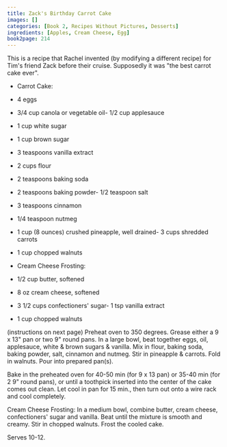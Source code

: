 ```yaml
---
title: Zack's Birthday Carrot Cake
images: []
categories: [Book 2, Recipes Without Pictures, Desserts]
ingredients: [Apples, Cream Cheese, Egg]
book2page: 214
---
```


This is a recipe that Rachel invented (by modifying a different recipe) for Tim's friend Zack before their cruise. Supposedly it was "the best carrot cake ever". 

- Carrot Cake:
- 4 eggs
- 3/4 cup canola or vegetable oil- 1/2 cup applesauce
- 1 cup white sugar
- 1 cup brown sugar
- 3 teaspoons vanilla extract
- 2 cups flour
- 2 teaspoons baking soda
- 2 teaspoons baking powder- 1/2 teaspoon salt
- 3 teaspoons cinnamon
- 1/4 teaspoon nutmeg
- 1 cup (8 ounces) crushed pineapple, well drained- 3 cups shredded carrots
- 1 cup chopped walnuts

- Cream Cheese Frosting:
- 1/2 cup butter, softened
- 8 oz cream cheese, softened
- 3 1/2 cups confectioners' sugar- 1 tsp vanilla extract
- 1 cup chopped walnuts

(instructions on next page)
Preheat oven to 350 degrees. Grease either a 9 x 13" pan or two 9" round pans. In a large bowl, beat together eggs, oil, applesauce, white & brown sugars & vanilla. Mix in flour, baking soda, baking powder, salt, cinnamon and nutmeg. Stir in pineapple & carrots. Fold in walnuts. Pour into prepared pan(s). 

Bake in the preheated oven for 40-50 min (for 9 x 13 pan) or 35-40 min (for 2 9" round pans), or until a toothpick inserted into the center of the cake comes out clean. Let cool in pan for 15 min., then turn out onto a wire rack and cool completely. 

Cream Cheese Frosting: 
In a medium bowl, combine butter, cream cheese, confectioners' sugar and vanilla. Beat until the mixture is smooth and creamy. Stir in chopped walnuts. Frost the cooled cake. 

Serves 10-12.
